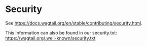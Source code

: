 # Security

See https://docs.wagtail.org/en/stable/contributing/security.html.

This information can also be found in our security.txt: https://wagtail.org/.well-known/security.txt
